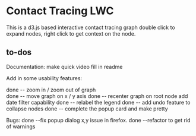 # Contact Tracing LWC

This is a d3.js based interactive contact tracing graph
double click to expand nodes, right click to get context on the node.

## to-dos
Documentation:
make quick video
fill in readme

Add in some usability features:

done -- zoom in / zoom out of graph  
done -- move graph on x / y axis
done -- recenter graph on root node
add date filter capability
done -- relabel the legend
done -- add undo feature to collapse nodes
done -- complete the popup card and make pretty

Bugs:
done --fix popup dialog x,y issue in firefox.
done --refactor to get rid of warnings
